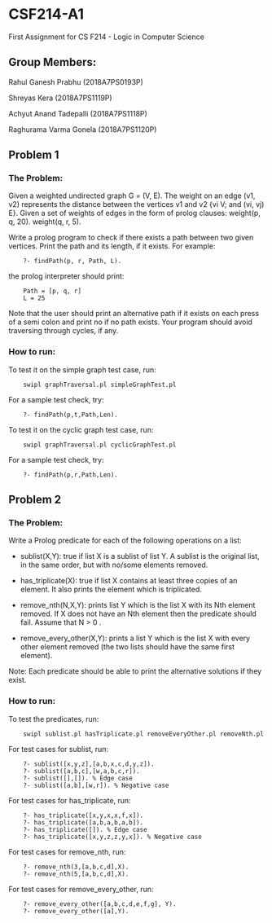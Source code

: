 # CSF214-A1
First Assignment for CS F214 - Logic in Computer Science

## Group Members:

Rahul Ganesh Prabhu (2018A7PS0193P)

Shreyas Kera (2018A7PS1119P)

Achyut Anand Tadepalli (2018A7PS1118P)

Raghurama Varma Gonela (2018A7PS1120P)

## Problem 1

### The Problem:
Given a weighted undirected graph G = (V, E). The weight on an edge (v1, v2) represents the distance between the vertices v1 and v2 {vi V; and (vi, vj) E}. Given a set of weights of edges in the form of prolog clauses:
weight(p, q, 20).
weight(q, r, 5).

Write a prolog program to check if there exists a path between two given vertices. Print the path and its length, if it exists. For example:

        ?- findPath(p, r, Path, L).

the prolog interpreter should print:

        Path = [p, q, r]
        L = 25

Note that the user should print an alternative path if it exists on each press of a semi colon and print no if no path exists.
Your program should avoid traversing through cycles, if any.

### How to run:
To test it on the simple graph test case, run:

        swipl graphTraversal.pl simpleGraphTest.pl

For a sample test check, try:

        ?- findPath(p,t,Path,Len).

To test it on the cyclic graph test case, run:

        swipl graphTraversal.pl cyclicGraphTest.pl

For a sample test check, try:

        ?- findPath(p,r,Path,Len).

## Problem 2

### The Problem:
Write a Prolog predicate for each of the following operations on a list:

- sublist(X,Y): true if list X is a sublist of list Y. A sublist is the original list, in the same order, but with no/some elements removed. 

- has_triplicate(X): true if list X contains at least three copies of an element. It also prints the element which is triplicated.

- remove_nth(N,X,Y): prints list Y which is the list X with its Nth element removed. If X does not have an Nth element then the predicate should fail. Assume that N > 0 .

- remove_every_other(X,Y): prints a list Y which is the list X with every other element removed (the two lists should have the same first element). 

Note: Each predicate should be able to print the alternative solutions if they exist.

### How to run:
To test the predicates, run:

        swipl sublist.pl hasTriplicate.pl removeEveryOther.pl removeNth.pl 

For test cases for sublist, run:

        ?- sublist([x,y,z],[a,b,x,c,d,y,z]).
        ?- sublist([a,b,c],[w,a,b,c,r]).
        ?- sublist([],[]). % Edge case
        ?- sublist([a,b],[w,r]). % Negative case

For test cases for has_triplicate, run:

        ?- has_triplicate([x,y,x,x,f,x]).
        ?- has_triplicate([a,b,a,b,a,b]).
        ?- has_triplicate([]). % Edge case
        ?- has_triplicate([x,y,z,z,y,x]). % Negative case

For test cases for remove_nth, run:

        ?- remove_nth(3,[a,b,c,d],X).
        ?- remove_nth(5,[a,b,c,d],X).

For test cases for remove_every_other, run:

        ?- remove_every_other([a,b,c,d,e,f,g], Y).
        ?- remove_every_other([a],Y).


